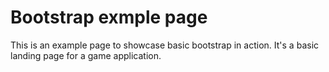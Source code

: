 # Bootstrap exmple page

This is an example page to showcase basic bootstrap in action. It's a basic landing page for a game application.
